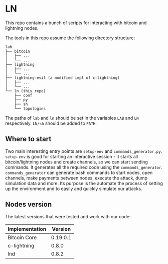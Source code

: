 # LN

This repo contains a bunch of scripts for interacting with bitcoin and lightning nodes.

The tools in this repo assume the following directory structure:

```
lab
├── bitcoin
│   ├── ...
│   └── ...
├── lightning
│   ├── ...
│   └── ...
├── lightning-evil (a modified impl of c-lightning)
│   ├── ...
│   └── ...
└── ln (this repo)
    ├── conf
    ├── py
    ├── sh
    └── topologies
```

The paths of `lab` and `ln` should be set in the variables `LAB` and `LN` respectively. 
`LN/sh` should be added to `PATH`.

## Where to start
Two main interesting entry points are `setup-env` and `commands_generator.py`.  
`setup-env` is good for starting an interactive session - it starts all bitcoin/lightning nodes
and create channels, so we can start sending commands. It generates all the required code
using the `commands_generator`.  
`commands_generator` can generate bash commands to start nodes, open channels, 
make payments between nodes, execute the attack, dump simulation data and more. Its purpose 
is the automate the process of setting up the environment and to easily and quickly simulate
our attacks.


## Nodes version
The latest versions that were tested and work with our code:

| Implementation| Version  |
|---------------|----------|
| Bitcoin Core  | 0.19.0.1 |
| c-lightning   | 0.8.0    |
| lnd           | 0.8.2    |
